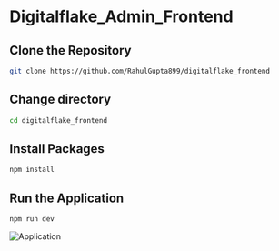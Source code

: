 # Digitalflake_Admin_Frontend

## Clone the Repository
```bash
git clone https://github.com/RahulGupta899/digitalflake_frontend
```

## Change directory
```bash
cd digitalflake_frontend
```

## Install Packages
```bash
npm install
```

## Run the Application
```bash
npm run dev
```

![Application](https://github.com/user-attachments/assets/9d3c3222-322c-4615-a5e4-f30d91b659af)
